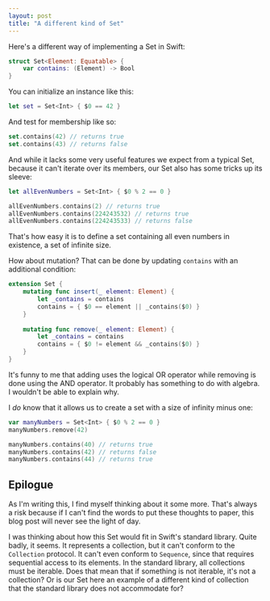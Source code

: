 ```yaml
---
layout: post
title: "A different kind of Set"
---
```


Here's a different way of implementing a Set in Swift:

```swift
struct Set<Element: Equatable> {
    var contains: (Element) -> Bool
}
```

You can initialize an instance like this:

```swift
let set = Set<Int> { $0 == 42 }
```

And test for membership like so:

```swift
set.contains(42) // returns true
set.contains(43) // returns false
```

And while it lacks some very useful features we expect from a typical Set, because it can't iterate over its members, our Set also has some tricks up its sleeve:

```swift
let allEvenNumbers = Set<Int> { $0 % 2 == 0 }

allEvenNumbers.contains(2) // returns true
allEvenNumbers.contains(224243532) // returns true
allEvenNumbers.contains(224243533) // returns false
```

That's how easy it is to define a set containing all even numbers in existence, a set of infinite size.

How about mutation? That can be done by updating `contains` with an additional condition:

```swift
extension Set {
    mutating func insert(_ element: Element) {
        let _contains = contains
        contains = { $0 == element || _contains($0) }
    }
    
    mutating func remove(_ element: Element) {
        let _contains = contains
        contains = { $0 != element && _contains($0) }
    }
}
```

It's funny to me that adding uses the logical OR operator while removing is done using the AND operator. It probably has something to do with algebra. I wouldn't be able to explain why.

I _do_ know that it allows us to create a set with a size of infinity minus one:

```swift
var manyNumbers = Set<Int> { $0 % 2 == 0 }
manyNumbers.remove(42)

manyNumbers.contains(40) // returns true
manyNumbers.contains(42) // returns false
manyNumbers.contains(44) // returns true
```

## Epilogue
As I'm writing this, I find myself thinking about it some more. That's always a risk because if I can't find the words to put these thoughts to paper, this blog post will never see the light of day.

I was thinking about how this Set would fit in Swift's standard library. Quite badly, it seems. It represents a collection, but it can't conform to the `Collection` protocol. It can't even conform to `Sequence`, since that requires sequential access to its elements. In the standard library, all collections must be iterable. Does that mean that if something is not iterable, it's not a collection? Or is our Set here an example of a different kind of collection that the standard library does not accommodate for?
